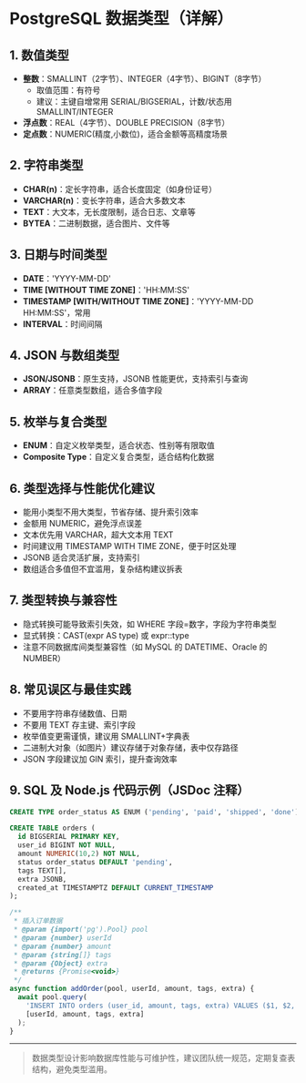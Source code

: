# PostgreSQL 数据类型（详解）

## 1. 数值类型
- **整数**：SMALLINT（2字节）、INTEGER（4字节）、BIGINT（8字节）
  - 取值范围：有符号
  - 建议：主键自增常用 SERIAL/BIGSERIAL，计数/状态用 SMALLINT/INTEGER
- **浮点数**：REAL（4字节）、DOUBLE PRECISION（8字节）
- **定点数**：NUMERIC(精度,小数位)，适合金额等高精度场景

## 2. 字符串类型
- **CHAR(n)**：定长字符串，适合长度固定（如身份证号）
- **VARCHAR(n)**：变长字符串，适合大多数文本
- **TEXT**：大文本，无长度限制，适合日志、文章等
- **BYTEA**：二进制数据，适合图片、文件等

## 3. 日期与时间类型
- **DATE**：'YYYY-MM-DD'
- **TIME [WITHOUT TIME ZONE]**：'HH:MM:SS'
- **TIMESTAMP [WITH/WITHOUT TIME ZONE]**：'YYYY-MM-DD HH:MM:SS'，常用
- **INTERVAL**：时间间隔

## 4. JSON 与数组类型
- **JSON/JSONB**：原生支持，JSONB 性能更优，支持索引与查询
- **ARRAY**：任意类型数组，适合多值字段

## 5. 枚举与复合类型
- **ENUM**：自定义枚举类型，适合状态、性别等有限取值
- **Composite Type**：自定义复合类型，适合结构化数据

## 6. 类型选择与性能优化建议
- 能用小类型不用大类型，节省存储、提升索引效率
- 金额用 NUMERIC，避免浮点误差
- 文本优先用 VARCHAR，超大文本用 TEXT
- 时间建议用 TIMESTAMP WITH TIME ZONE，便于时区处理
- JSONB 适合灵活扩展，支持索引
- 数组适合多值但不宜滥用，复杂结构建议拆表

## 7. 类型转换与兼容性
- 隐式转换可能导致索引失效，如 WHERE 字段=数字，字段为字符串类型
- 显式转换：CAST(expr AS type) 或 expr::type
- 注意不同数据库间类型兼容性（如 MySQL 的 DATETIME、Oracle 的 NUMBER）

## 8. 常见误区与最佳实践
- 不要用字符串存储数值、日期
- 不要用 TEXT 存主键、索引字段
- 枚举值变更需谨慎，建议用 SMALLINT+字典表
- 二进制大对象（如图片）建议存储于对象存储，表中仅存路径
- JSON 字段建议加 GIN 索引，提升查询效率

## 9. SQL 及 Node.js 代码示例（JSDoc 注释）
```sql
CREATE TYPE order_status AS ENUM ('pending', 'paid', 'shipped', 'done');

CREATE TABLE orders (
  id BIGSERIAL PRIMARY KEY,
  user_id BIGINT NOT NULL,
  amount NUMERIC(10,2) NOT NULL,
  status order_status DEFAULT 'pending',
  tags TEXT[],
  extra JSONB,
  created_at TIMESTAMPTZ DEFAULT CURRENT_TIMESTAMP
);
```

```js
/**
 * 插入订单数据
 * @param {import('pg').Pool} pool
 * @param {number} userId
 * @param {number} amount
 * @param {string[]} tags
 * @param {Object} extra
 * @returns {Promise<void>}
 */
async function addOrder(pool, userId, amount, tags, extra) {
  await pool.query(
    'INSERT INTO orders (user_id, amount, tags, extra) VALUES ($1, $2, $3, $4)',
    [userId, amount, tags, extra]
  );
}
```

---

> 数据类型设计影响数据库性能与可维护性，建议团队统一规范，定期复查表结构，避免类型滥用。 